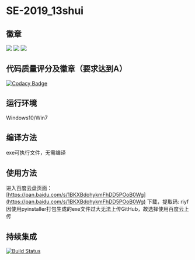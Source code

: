 # SE-2019_13shui
## 徽章
![](https://img.shields.io/badge/Python-V3.7-blue)  ![](https://img.shields.io/badge/Coverage-97%25-brightgreen) ![](https://img.shields.io/badge/PyQt5-V5.13.2-yellow) 

## 代码质量评分及徽章（要求达到A）
[![Codacy Badge](https://api.codacy.com/project/badge/Grade/e942009daf2448ae84511f4c53056a97)](https://www.codacy.com/manual/seeclong/SE-2019_13shui?utm_source=github.com&amp;utm_medium=referral&amp;utm_content=seeclong/SE-2019_13shui&amp;utm_campaign=Badge_Grade)
## 运行环境
Windows10/Win7

## 编译方法
exe可执行文件，无需编译

## 使用方法
进入百度云盘页面：[https://pan.baidu.com/s/1BKXBdohykmFhDD5POoB0Wg](https://pan.baidu.com/s/1BKXBdohykmFhDD5POoB0Wg) 下载，提取码: riyf  
因使用pyinstaller打包生成的exe文件过大无法上传GitHub，故选择使用百度云上传

## 持续集成
[![Build Status](https://travis-ci.org/seeclong/SE-2019_13shui.svg?branch=master)](https://travis-ci.org/seeclong/SE-2019_13shui)

 

